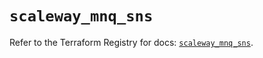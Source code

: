 # `scaleway_mnq_sns`

Refer to the Terraform Registry for docs: [`scaleway_mnq_sns`](https://registry.terraform.io/providers/scaleway/scaleway/2.42.1/docs/resources/mnq_sns).
